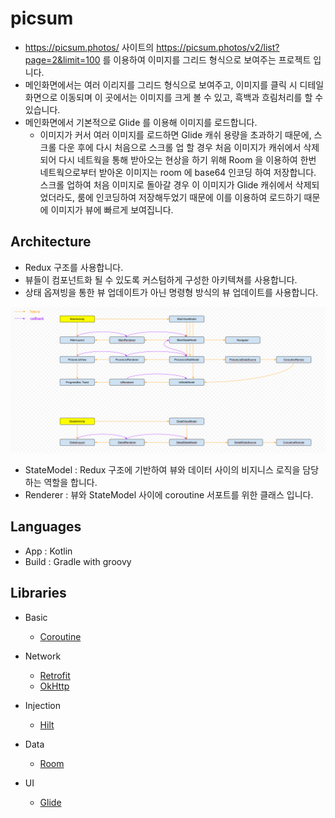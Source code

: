# picsum

- https://picsum.photos/ 사이트의 https://picsum.photos/v2/list?page=2&limit=100 를 이용하여 이미지를 그리드 형식으로 보여주는 프로젝트 입니다.
- 메인화면에서는 여러 이리지를 그리드 형식으로 보여주고, 이미지를 클릭 시 디테일 화면으로 이동되며 이 곳에서는 이미지를 크게 볼 수 있고, 흑백과 흐림처리를 할 수 있습니다.
- 메인화면에서 기본적으로 Glide 를 이용해 이미지를 로드합니다.
  - 이미지가 커서 여러 이미지를 로드하면 Glide 캐쉬 용량을 초과하기 때문에, 스크롤 다운 후에 다시 처음으로 스크롤 업 할 경우 처음 이미지가 캐쉬에서 삭제되어 다시 네트웍을 통해 받아오는 현상을 하기 위해 Room 을 이용하여 한번 네트웍으로부터 받아온 이미지는 room 에 base64 인코딩 하여 저장합니다. 스크롤 업하여 처음 이미지로 돌아갈 경우 이 이미지가 Glide 캐쉬에서 삭제되었더라도, 룸에 인코딩하여 저장해두었기 때문에 이를 이용하여 로드하기 때문에 이미지가 뷰에 빠르게 보여집니다.

## Architecture

- Redux 구조를 사용합니다.
- 뷰들이 컴포넌트화 될 수 있도록 커스텀하게 구성한 아키텍쳐를 사용합니다. 
- 상태 옵져빙을 통한 뷰 업데이트가 아닌 명령형 방식의 뷰 업데이트를 사용합니다.

![architecture](/architecture/architecture.png)

- StateModel : Redux 구조에 기반하여 뷰와 데이터 사이의 비지니스 로직을 담당하는 역할을 합니다.
- Renderer : 뷰와 StateModel 사이에 coroutine 서포트를 위한 클래스 입니다.

## Languages

- App : Kotlin
- Build : Gradle with groovy

## Libraries

- Basic
  - [Coroutine](https://kotlinlang.org/docs/coroutines-overview.html)

- Network
  - [Retrofit](http://square.github.io/retrofit/)
  - [OkHttp](https://github.com/square/okhttp)
  
- Injection
  - [Hilt](https://github.com/google/dagger)

- Data
  - [Room](https://developer.android.com/training/data-storage/room)

- UI
  - [Glide](https://github.com/bumptech/glide)
 

